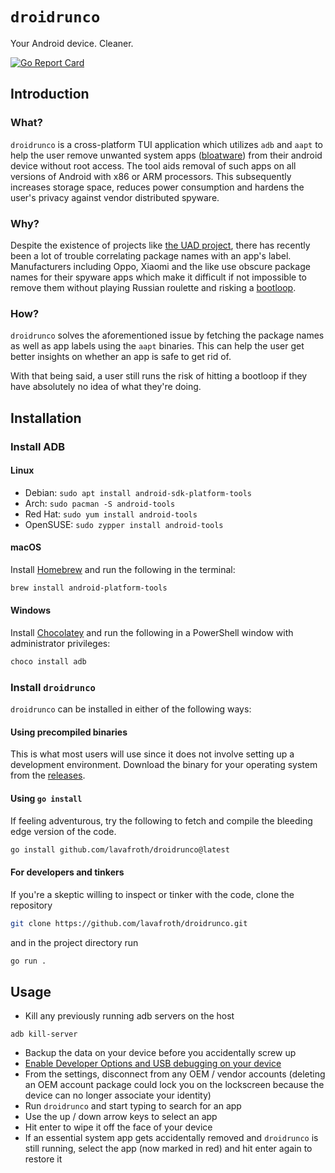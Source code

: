 # `droidrunco`
Your Android device. Cleaner.

[![Go Report Card](https://goreportcard.com/badge/github.com/lavafroth/droidrunco)](https://goreportcard.com/report/github.com/lavafroth/debloatplusplus)

## Introduction

### What?

`droidrunco` is a cross-platform TUI application which utilizes `adb` and `aapt` to help the user
remove unwanted system apps ([bloatware](https://en.wikipedia.org/wiki/Software_bloat)) from
their android device without root access. The tool aids removal of such apps on all versions of
Android with x86 or ARM processors. This subsequently increases storage space, reduces
power consumption and hardens the user's privacy against vendor distributed spyware.

### Why?

Despite the existence of projects like [the UAD project](https://github.com/0x192/Universal-Android-Debloater),
there has recently been a lot of trouble correlating package names with an app's label.
Manufacturers including Oppo, Xiaomi and the like use obscure package names for their spyware
apps which make it difficult if not impossible to remove them without playing Russian roulette
and risking a [bootloop](https://en.wikipedia.org/wiki/Bootloop).

### How?

`droidrunco` solves the aforementioned issue by fetching the package names as well as app labels
using the `aapt` binaries. This can help the user get better insights on whether an app is
safe to get rid of.

With that being said, a user still runs the risk of hitting a bootloop if they have absolutely
no idea of what they're doing.

## Installation

### Install ADB
#### Linux
- Debian: `sudo apt install android-sdk-platform-tools`
- Arch: `sudo pacman -S android-tools`
- Red Hat: `sudo yum install android-tools`
- OpenSUSE: `sudo zypper install android-tools`

#### macOS
Install [Homebrew](https://brew.sh/#install) and run the following in the terminal:    
```bash
brew install android-platform-tools
```

#### Windows
Install [Chocolatey](https://chocolatey.org/install#install-step2) and run the following in a PowerShell window with administrator privileges:
```powershell
choco install adb
```

### Install `droidrunco`

`droidrunco` can be installed in either of the following ways:

#### Using precompiled binaries
This is what most users will use since it does not involve setting up a development environment. Download the binary for your operating system from the [releases](https://github.com/lavafroth/droidrunco/releases).

#### Using `go install`
If feeling adventurous, try the following to fetch and compile the bleeding edge version of the code.

```bash
go install github.com/lavafroth/droidrunco@latest
```

#### For developers and tinkers
If you're a skeptic willing to inspect or tinker with the code, clone the repository

```bash
git clone https://github.com/lavafroth/droidrunco.git
```

and in the project directory run

```bash
go run .
```

## Usage
- Kill any previously running adb servers on the host
```
adb kill-server
```
- Backup the data on your device before you accidentally screw up
- [Enable Developer Options and USB debugging on your device](https://developer.android.com/studio/debug/dev-options#enable)
- From the settings, disconnect from any OEM / vendor accounts (deleting an OEM account package could lock you on the lockscreen because the device can no longer associate your identity)
- Run `droidrunco` and start typing to search for an app
- Use the up / down arrow keys to select an app
- Hit enter to wipe it off the face of your device
- If an essential system app gets accidentally removed and `droidrunco` is still running, select the app (now marked in red) and hit enter again to restore it
